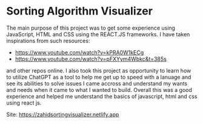 # Sorting Algorithm Visualizer

The main purpose of this project was to get some experience using JavaScript, HTML and CSS using the REACT.JS frameworks. I have taken inspirations from such resources:
- https://www.youtube.com/watch?v=kPRA0W1kECg
- https://www.youtube.com/watch?v=pFXYym4Wbkc&t=385s



and other repos online. I also took this project as opportunity to learn how to utilize ChatGPT as a tool to help me get up to speed with a lanuage and see its abilities to solve issues I came accross and understand my wants and needs when it came to what I wanted to build. Overall this was a good experience and helped me understand the basics of javascript, html and css using react js.

Site: https://zahidsortingvisualizer.netlify.app
